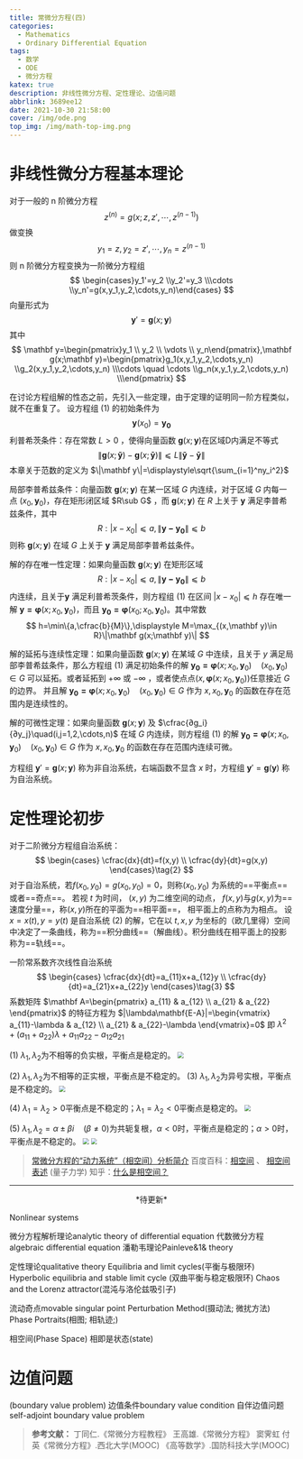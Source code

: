 ```yaml
---
title: 常微分方程(四)
categories:
  - Mathematics
  - Ordinary Differential Equation
tags:
  - 数学
  - ODE
  - 微分方程
katex: true
description: 非线性微分方程、定性理论、边值问题
abbrlink: 3689ee12
date: 2021-10-30 21:58:00
cover: /img/ode.png
top_img: /img/math-top-img.png
---
```


# 非线性微分方程基本理论

对于一般的 n 阶微分方程 
$$
z^{(n)}=g(x;z,z',\cdots,z^{(n-1)})
$$
做变换
$$
y_1=z,y_2=z',\cdots,y_n=z^{(n-1)}
$$
则 n 阶微分方程变换为一阶微分方程组
$$
\begin{cases}y_1'=y_2 \\y_2'=y_3 \\\cdots \\y_n'=g(x,y_1,y_2,\cdots,y_n)\end{cases}
$$
向量形式为
$$
\mathbf y'=\mathbf g(x;\mathbf y)\tag{1}
$$
其中
$$
\mathbf y=\begin{pmatrix}y_1 \\ y_2 \\ \vdots \\ y_n\end{pmatrix},\mathbf g(x;\mathbf y)=\begin{pmatrix}g_1(x,y_1,y_2,\cdots,y_n) \\g_2(x,y_1,y_2,\cdots,y_n) \\\cdots \quad \cdots \\g_n(x,y_1,y_2,\cdots,y_n) \\\end{pmatrix}
$$

在讨论方程组解的性态之前，先引入一些定理，由于定理的证明同一阶方程类似，就不在重复了。
设方程组 (1) 的初始条件为
$$
\mathbf{y}(x_0)=\mathbf{y_0}
$$
<kbd>利普希茨条件</kbd>：存在常数 $L>0$ ，使得向量函数 $\mathbf g(x;\mathbf y)$在区域D内满足不等式 
$$
\|\mathbf g(x;\mathbf{\tilde y})-\mathbf g(x;\mathbf{\bar y})\|⩽L\|\mathbf{\tilde y}-\mathbf{\bar y}\|
$$
本章关于范数的定义为 $\|\mathbf y\|=\displaystyle\sqrt{\sum_{i=1}^ny_i^2}$

<kbd>局部李普希兹条件</kbd>：向量函数 $\mathbf g(x;\mathbf y)$ 在某一区域 $G$ 内连续，对于区域 $G$ 内每一点 $(x_0,\mathbf y_0)$，存在矩形闭区域 $R\sub G$ ，而 $\mathbf g(x;\mathbf y)$ 在 $R$ 上关于 $\mathbf y$ 满足李普希兹条件，其中
$$
R:|x-x_0|⩽a,\|\mathbf{y-y_0}\|⩽b
$$
则称 $\mathbf g(x;\mathbf y)$ 在域 $G$ 上关于 $\mathbf y$ 满足局部李普希兹条件。

<kbd>解的存在唯一性定理</kbd>：如果向量函数 $\mathbf g(x;\mathbf y)$  在矩形区域 
$$
R:|x-x_0|⩽a,\|\mathbf{y-y_0}\|⩽b
$$
 内连续，且关于$\mathbf y$ 满足利普希茨条件，则方程组 (1) 在区间 $|x-x_0|⩽h$ 存在唯一解 $\mathbf{y=\varphi}(x;x_0,\mathbf y_0)$，而且 $\mathbf{y_0=\varphi}(x_0;x_0,\mathbf y_0)$。其中常数 
$$
h=\min\{a,\cfrac{b}{M}\},\displaystyle M=\max_{(x,\mathbf y)\in R}\|\mathbf g(x;\mathbf y)\|
$$

<kbd>解的延拓与连续性定理</kbd>：如果向量函数 $\mathbf g(x;\mathbf y)$  在某域 $G$ 中连续，且关于 $y$ 满足局部李普希兹条件，那么方程组 (1) 满足初始条件的解 $\mathbf{y_0=\varphi}(x;x_0,\mathbf y_0) \quad (x_0,\mathbf y_0)\in G$ 可以延拓。或者延拓到 $+\infty$ 或 $-\infty$ ，或者使点点$(x,\mathbf{\varphi}(x;x_0,\mathbf y_0))$任意接近 $G$ 的边界。
并且解 $\mathbf{y_0=\varphi}(x;x_0,\mathbf y_0) \quad (x_0,\mathbf y_0)\in G$ 作为 $x,x_0,\mathbf y_0$ 的函数在存在范围内是连续性的。

<kbd>解的可微性定理</kbd>：如果向量函数 $\mathbf g(x;\mathbf y)$ 及 $\cfrac{∂g_i}{∂y_j}\quad(i,j=1,2,\cdots,n)$ 在域 $G$ 内连续，则方程组 (1) 的解 $\mathbf{y_0=\varphi}(x;x_0,\mathbf y_0) \quad (x_0,\mathbf y_0)\in G$ 作为 $x,x_0,\mathbf y_0$ 的函数在存在范围内连续可微。

方程组 $\mathbf y'=\mathbf g(x;\mathbf y)$ 称为非自治系统，右端函数不显含 $x$ 时，方程组 $\mathbf y'=\mathbf g(\mathbf y)$ 称为自治系统。

# 定性理论初步

对于二阶微分方程组自治系统：
$$
\begin{cases}
\cfrac{dx}{dt}=f(x,y) \\
\cfrac{dy}{dt}=g(x,y)
\end{cases}\tag{2}
$$
对于自治系统，若$f(x_0,y_0)=g(x_0,y_0)=0$，则称$(x_0,y_0)$ 为系统的==平衡点==或者==奇点==。
若视 $t$ 为时间， $(x,y)$ 为二维空间的动点， $f(x,y)$与$g(x,y)$为==速度分量==，称$(x,y)$所在的平面为==相平面==， 相平面上的点称为为相点。
设 $x=x(t),y=y(t)$ 是自治系统 (2) 的解，它在以 $t,x,y$ 为坐标的（欧几里得）空间中决定了一条曲线，称为==积分曲线==（解曲线）。积分曲线在相平面上的投影称为==轨线==。

一阶常系数齐次线性自治系统
$$
\begin{cases}
\cfrac{dx}{dt}=a_{11}x+a_{12}y \\
\cfrac{dy}{dt}=a_{21}x+a_{22}y
\end{cases}\tag{3}
$$
系数矩阵 $\mathbf A=\begin{pmatrix}
a_{11} & a_{12} \\
a_{21} & a_{22} 
\end{pmatrix}$ 的特征方程为 $|\lambda\mathbf{E-A}|=\begin{vmatrix}
a_{11}-\lambda & a_{12} \\
a_{21} & a_{22}-\lambda 
\end{vmatrix}=0$
即 $\lambda^2+(a_{11}+a_{22})\lambda+a_{11}a_{22}-a_{12}a_{21}$

(1) $\lambda_1,\lambda_2$为不相等的负实根，平衡点是稳定的。
<img src="https://warehouse-1310574346.cos.ap-shanghai.myqcloud.com/images/DifferentialEquation/20200326095533878.PNG" style="zoom: 67%;" />

(2)  $\lambda_1,\lambda_2$为不相等的正实根，平衡点是不稳定的。
(3)  $\lambda_1,\lambda_2$为异号实根，平衡点是不稳定的。
<img src="https://warehouse-1310574346.cos.ap-shanghai.myqcloud.com/images/DifferentialEquation/20200326095936647.PNG" style="zoom:67%;" />

(4) $\lambda_1=\lambda_2>0$平衡点是不稳定的；$\lambda_1=\lambda_2<0$平衡点是稳定的。
<img src="https://warehouse-1310574346.cos.ap-shanghai.myqcloud.com/images/DifferentialEquation/20200326100240897.PNG" style="zoom:67%;" />

(5) $\lambda_1,\lambda_2=\alpha\pm\beta i\quad(\beta\neq0)$为共轭复根，$\alpha<0$时，平衡点是稳定的；$\alpha>0$时，平衡点是不稳定的。
<img src="https://warehouse-1310574346.cos.ap-shanghai.myqcloud.com/images/DifferentialEquation/20200326100409344.PNG" style="zoom:67%;" />
<img src="https://warehouse-1310574346.cos.ap-shanghai.myqcloud.com/images/DifferentialEquation/2020032610155280.PNG" style="zoom:67%;" />

> [常微分方程的“动力系统”（相空间）分析简介](http://bbs.21ic.com/icview-2599270-1-1.html)
> 百度百科：[相空间](https://baike.baidu.com/item/%E7%9B%B8%E7%A9%BA%E9%97%B4/8172498#viewPageContent) 、 [相空间表述](https://baike.baidu.com/item/%E7%9B%B8%E7%A9%BA%E9%97%B4%E8%A1%A8%E8%BF%B0/22687295) (量子力学)
> 知乎：[什么是相空间？](https://www.zhihu.com/question/264986355?sort=created)


------
<center>*待更新*</center>

Nonlinear systems

微分方程解析理论analytic theory of differential equation
代数微分方程algebraic differential equation
潘勒韦理论Painleve&1& theory

定性理论qualitative theory
Equilibria and limit cycles(平衡与极限环)
Hyperbolic equilibria and stable limit cycle (双曲平衡与稳定极限环)
Chaos and the Lorenz attractor(混沌与洛伦兹吸引子)

流动奇点movable singular point
Perturbation Method(摄动法; 微扰方法)
Phase Portraits(相图; 相轨迹;)

相空间(Phase Space)
相即是状态(state) 


# 边值问题

(boundary value problem)
边值条件boundary value condition
自伴边值问题self-adjoint boundary value problem


> **参考文献：**
> 丁同仁.《常微分方程教程》
> 王高雄.《常微分方程》
> 窦霁虹 付英《常微分方程》.西北大学(MOOC) 
> 《高等数学》.国防科技大学(MOOC)